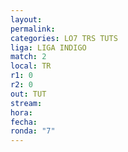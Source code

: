```yaml
---
layout: 
permalink: 
categories: LO7 TRS TUTS
liga: LIGA INDIGO
match: 2
local: TR
r1: 0
r2: 0
out: TUT
stream: 
hora: 
fecha: 
ronda: "7"
---
```

